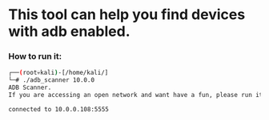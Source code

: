 # This tool can help you find devices with adb enabled. 

### How to run it:
```zsh
┌──(root💀kali)-[/home/kali/]
└─# ./adb_scanner 10.0.0
ADB Scanner.
If you are accessing an open network and want have a fun, please run it =)

connected to 10.0.0.108:5555
```
